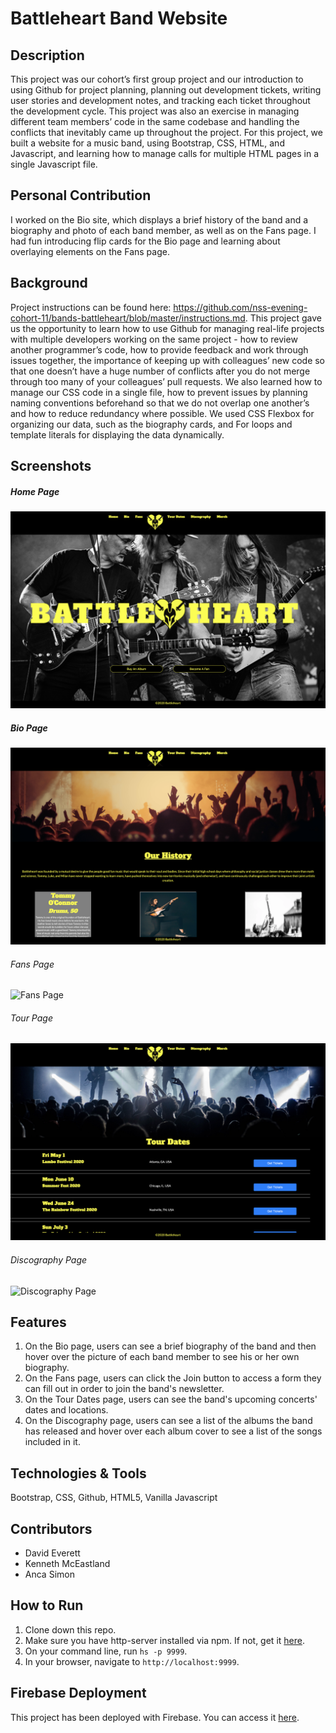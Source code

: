 # Battleheart Band Website

## Description
This project was our cohort’s first group project and our introduction to using Github for project planning, planning out development tickets, writing user stories and development notes, and tracking each ticket throughout the development cycle. This project was also an exercise in managing different team members’ code in the same codebase and handling the conflicts that inevitably came up throughout the project. For this project, we built a website for a music band, using Bootstrap, CSS, HTML, and Javascript, and learning how to manage calls for multiple HTML pages in a single Javascript file.

## Personal Contribution
I worked on the Bio site, which displays a brief history of the band and a biography and photo of each band member, as well as on the Fans page. I had fun introducing flip cards for the Bio page and learning about overlaying elements on the Fans page.

## Background
Project instructions can be found here: https://github.com/nss-evening-cohort-11/bands-battleheart/blob/master/instructions.md.
This project gave us the opportunity to learn how to use Github for managing real-life projects with multiple developers working on the same project - how to review another programmer’s code, how to provide feedback and work through issues together, the importance of keeping up with colleagues’ new code so that one doesn’t have a huge number of conflicts after you do not merge through too many of your colleagues’ pull requests.
We also learned how to manage our CSS code in a single file, how to prevent issues by planning naming conventions beforehand so that we do not overlap one another’s and how to reduce redundancy where possible.
We used CSS Flexbox for organizing our data, such as the biography cards, and For loops and template literals for displaying the data dynamically. 

## Screenshots
##### Home Page
![Home Page](./img_band_personal/home_page.png)

##### Bio Page
![Bio Page](./img_band_personal/bio_page.png)

###### Fans Page
![Fans Page](./img_band_personal/fans_page.png)

###### Tour Page
![Tour Page](./img_band_personal/tour_page.png)

###### Discography Page
![Discography Page](./img_band_personal/disc_page.png)

## Features
1. On the Bio page, users can see a brief biography of the band and then hover over the picture of each band member to see his or her own biography.
1. On the Fans page, users can click the Join button to access a form they can fill out in order to join the band's newsletter.
1. On the Tour Dates page, users can see the band's upcoming concerts' dates and locations.
1. On the Discography page, users can see a list of the albums the band has released and hover over each album cover to see a list of the songs included in it.


## Technologies & Tools
Bootstrap, CSS, Github, HTML5, Vanilla Javascript

## Contributors
* David Everett
* Kenneth McEastland
* Anca Simon

## How to Run
1. Clone down this repo.
1. Make sure you have http-server installed via npm. If not, get it [here](https://www.npmjs.com/package/http-server).
1. On your command line, run `hs -p 9999`.
1. In your browser, navigate to `http://localhost:9999`.

## Firebase Deployment
This project has been deployed with Firebase. 
You can access it [here](https://battleheart-475aa.firebaseapp.com/). 
